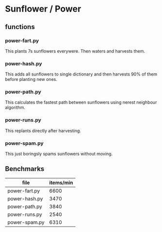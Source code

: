 # Sunflower / Power

## functions

### power-fart.py
This plants 7s sunflowers everywere. Then waters and harvests them.

### power-hash.py
This adds all sunflowers to single dictionary and then harvests 90% of them before planting new ones.

### power-path.py
This calculates the fastest path between sunflowers using nerest neighbour algorithm.

### power-runs.py
This replants directly after harvesting.

### power-spam.py
This just boringsly spams sunflowers without moving.

## Benchmarks
| file          | items/min |
| ------------- | --------- |
| power-fart.py |      6600 |
| power-hash.py |      3470 |
| power-path.py |      3840 |
| power-runs.py |      2540 |
| power-spam.py |      6310 |
